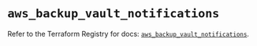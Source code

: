 # `aws_backup_vault_notifications`

Refer to the Terraform Registry for docs: [`aws_backup_vault_notifications`](https://registry.terraform.io/providers/hashicorp/aws/6.14.1/docs/resources/backup_vault_notifications).
